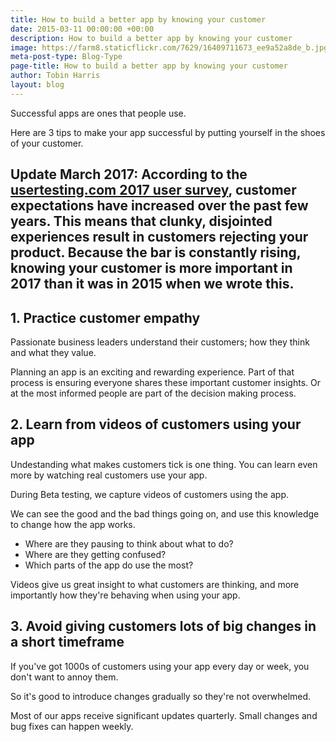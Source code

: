 ```yaml
---
title: How to build a better app by knowing your customer
date: 2015-03-11 00:00:00 +00:00
description: How to build a better app by knowing your customer
image: https://farm8.staticflickr.com/7629/16409711673_ee9a52a8de_b.jpg
meta-post-type: Blog-Type
page-title: How to build a better app by knowing your customer
author: Tobin Harris
layout: blog
---
```


Successful apps are ones that people use.

Here are 3 tips to make your app successful by putting yourself in the shoes of your customer.

<!--more-->

## Update March 2017: According to the [usertesting.com 2017 user survey](http://info.usertesting.com/ux-industry-survey-2017.html), customer expectations have increased over the past few years. This means that clunky, disjointed experiences result in customers rejecting your product. Because the bar is constantly rising, knowing your customer is more important in 2017 than it was in 2015 when we wrote this.  

## 1. Practice customer empathy

Passionate business leaders understand their customers; how they think and what they value.

Planning an app is an exciting and rewarding experience. Part of that process is ensuring everyone shares these important customer insights. Or at the most informed people are part of the decision making process.

## 2. Learn from videos of customers using your app

Undestanding what makes customers tick is one thing. You can learn even more by watching real customers use your app.

During Beta testing, we capture videos of customers using the app.

We can see the good and the bad things going on, and use this knowledge to change how the app works.

* Where are they pausing to think about what to do?
* Where are they getting confused?
* Which parts of the app do use the most?

Videos give us great insight to what customers are thinking, and more importantly how they're behaving when using your app.

## 3. Avoid giving customers lots of big changes in a short timeframe

If you've got 1000s of customers using your app every day or week, you don't want to annoy them.

So it's good to introduce changes gradually so they're not overwhelmed.

Most of our apps receive significant updates quarterly. Small changes and bug fixes can happen weekly.

